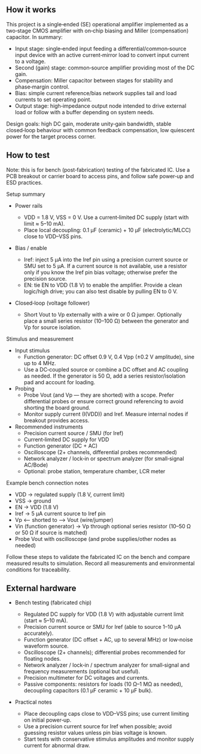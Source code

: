 <!---

This file is used to generate your project datasheet. Please fill in the information below and delete any unused
sections.

You can also include images in this folder and reference them in the markdown. Each image must be less than
512 kb in size, and the combined size of all images must be less than 1 MB.
-->

## How it works

This project is a single‑ended (SE) operational amplifier implemented as a two‑stage CMOS amplifier with on‑chip biasing and Miller (compensation) capacitor. In summary:

- Input stage: single‑ended input feeding a differential/common‑source input device with an active current‑mirror load to convert input current to a voltage.
- Second (gain) stage: common‑source amplifier providing most of the DC gain.
- Compensation: Miller capacitor between stages for stability and phase‑margin control.
- Bias: simple current reference/bias network supplies tail and load currents to set operating point.
- Output stage: high‑impedance output node intended to drive external load or follow with a buffer depending on system needs.

Design goals: high DC gain, moderate unity‑gain bandwidth, stable closed‑loop behaviour with common feedback compensation, low quiescent power for the target process corner.

## How to test

Note: this is for bench (post‑fabrication) testing of the fabricated IC. Use a PCB breakout or carrier board to access pins, and follow safe power‑up and ESD practices.

Setup summary
- Power rails
   - VDD = 1.8 V, VSS = 0 V. Use a current‑limited DC supply (start with limit ≈ 5–10 mA).
   - Place local decoupling: 0.1 µF (ceramic) + 10 µF (electrolytic/MLCC) close to VDD–VSS pins.

- Bias / enable
   - Iref: inject 5 µA into the Iref pin using a precision current source or SMU set to 5 µA. If a current source is not available, use a resistor only if you know the Iref pin bias voltage; otherwise prefer the precision source.
   - EN: tie EN to VDD (1.8 V) to enable the amplifier. Provide a clean logic/high drive; you can also test disable by pulling EN to 0 V.

- Closed‑loop (voltage follower)
   - Short Vout to Vp externally with a wire or 0 Ω jumper. Optionally place a small series resistor (10–100 Ω) between the generator and Vp for source isolation.

Stimulus and measurement
- Input stimulus
   - Function generator: DC offset 0.9 V, 0.4 Vpp (±0.2 V amplitude), sine up to 4 MHz.
   - Use a DC‑coupled source or combine a DC offset and AC coupling as needed. If the generator is 50 Ω, add a series resistor/isolation pad and account for loading.
- Probing
   - Probe Vout (and Vp — they are shorted) with a scope. Prefer differential probes or ensure correct ground referencing to avoid shorting the board ground.
   - Monitor supply current (I(VDD)) and Iref. Measure internal nodes if breakout provides access.
- Recommended instruments
   - Precision current source / SMU (for Iref)
   - Current‑limited DC supply for VDD
   - Function generator (DC + AC)
   - Oscilloscope (2+ channels, differential probes recommended)
   - Network analyzer / lock‑in or spectrum analyzer (for small‑signal AC/Bode)
   - Optional: probe station, temperature chamber, LCR meter


Example bench connection notes
- VDD -> regulated supply (1.8 V, current limit)
- VSS -> ground
- EN -> VDD (1.8 V)
- Iref -> 5 µA current source to Iref pin
- Vp <— shorted to —> Vout (wire/jumper)
- Vin (function generator) -> Vp through optional series resistor (10–50 Ω or 50 Ω if source is matched)
- Probe Vout with oscilloscope (and probe supplies/other nodes as needed)

Follow these steps to validate the fabricated IC on the bench and compare measured results to simulation. Record all measurements and environmental conditions for traceability.

## External hardware

- Bench testing (fabricated chip)
   - Regulated DC supply for VDD (1.8 V) with adjustable current limit (start ≈ 5–10 mA).
   - Precision current source or SMU for Iref (able to source 1–10 µA accurately).
   - Function generator (DC offset + AC, up to several MHz) or low‑noise waveform source.
   - Oscilloscope (2+ channels); differential probes recommended for floating nodes.
   - Network analyzer / lock‑in / spectrum analyzer for small‑signal and frequency measurements (optional but useful).
   - Precision multimeter for DC voltages and currents.
   - Passive components: resistors for loads (10 Ω–1 MΩ as needed), decoupling capacitors (0.1 µF ceramic + 10 µF bulk).
   

- Practical notes
   - Place decoupling caps close to VDD–VSS pins; use current limiting on initial power‑up.
   - Use a precision current source for Iref when possible; avoid guessing resistor values unless pin bias voltage is known.
   - Start tests with conservative stimulus amplitudes and monitor supply current for abnormal draw.
